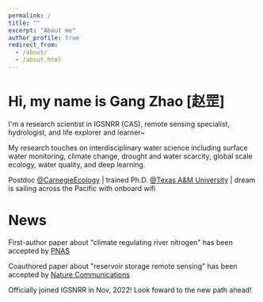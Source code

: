 ```yaml
---
permalink: /
title: ""
excerpt: "About me"
author_profile: true
redirect_from: 
  - /about/
  - /about.html
---
```

Hi, my name is Gang Zhao [赵罡]
=====
I'm a research scientist in IGSNRR (CAS), remote sensing specialist, hydrologist, and life explorer and learner~

My research touches on interdisciplinary water science including surface water monitoring, climate change, drought and water scarcity, global scale ecology, water quality, and deep learning.

Postdoc [@CarnegieEcology](https://bse.carnegiescience.edu/) | trained Ph.D. [@Texas A&M University](https://engineering.tamu.edu/civil/index.html) | dream is sailing across the Pacific with onboard wifi


News
======
First-author paper about "climate regulating river nitrogen" has been accepted by [PNAS](publications.md)

Coauthored paper about "reservoir storage remote sensing" has been accepted by [Nature Communications](publications.md)

Officially joined IGSNRR in Nov, 2022! Look foward to the new path ahead!


